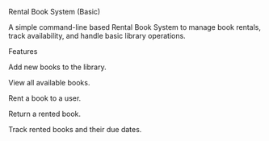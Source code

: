 Rental Book System (Basic)

A simple command-line based Rental Book System to manage book rentals, track availability, and handle basic library operations.

Features





Add new books to the library.



View all available books.



Rent a book to a user.



Return a rented book.



Track rented books and their due dates.